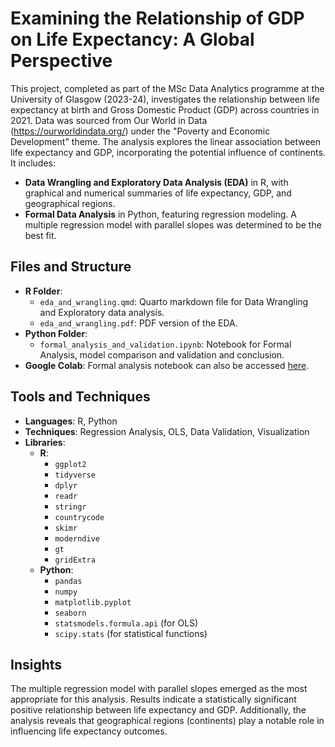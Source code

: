 # Examining the Relationship of GDP on Life Expectancy: A Global Perspective

This project, completed as part of the MSc Data Analytics programme at the University of Glasgow (2023-24), investigates the relationship between life expectancy at birth and Gross Domestic Product (GDP) across countries in 2021. Data was sourced from Our World in Data (https://ourworldindata.org/) under the "Poverty and Economic Development" theme. The analysis explores the linear association between life expectancy and GDP, incorporating the potential influence of continents. It includes:
- **Data Wrangling and Exploratory Data Analysis (EDA)** in R, with graphical and numerical summaries of life expectancy, GDP, and geographical regions.
- **Formal Data Analysis** in Python, featuring regression modeling. A multiple regression model with parallel slopes was determined to be the best fit.


## Files and Structure
- **R Folder**:
  - `eda_and_wrangling.qmd`: Quarto markdown file for Data Wrangling and Exploratory data analysis.
  - `eda_and_wrangling.pdf`: PDF version of the EDA.
- **Python Folder**:
  - `formal_analysis_and_validation.ipynb`: Notebook for Formal Analysis, model comparison and validation and conclusion.
- **Google Colab**: Formal analysis notebook can also be accessed [here](https://colab.research.google.com/drive/1qH4r2_tzG0y7dqGfwTvmfoqtNIYwKloI#scrollTo=zBPJa5sfywVm).

## Tools and Techniques
- **Languages**: R, Python
- **Techniques**: Regression Analysis, OLS, Data Validation, Visualization
- **Libraries**: 
  - **R**: 
    - `ggplot2`  
    - `tidyverse`  
    - `dplyr`  
    - `readr`  
    - `stringr`  
    - `countrycode`  
    - `skimr`  
    - `moderndive`  
    - `gt`  
    - `gridExtra`
  - **Python**: 
    - `pandas`  
    - `numpy`  
    - `matplotlib.pyplot`  
    - `seaborn`  
    - `statsmodels.formula.api` (for OLS)  
    - `scipy.stats` (for statistical functions)

## Insights
The multiple regression model with parallel slopes emerged as the most appropriate for this analysis. Results indicate a statistically significant positive relationship between life expectancy and GDP. Additionally, the analysis reveals that geographical regions (continents) play a notable role in influencing life expectancy outcomes.
